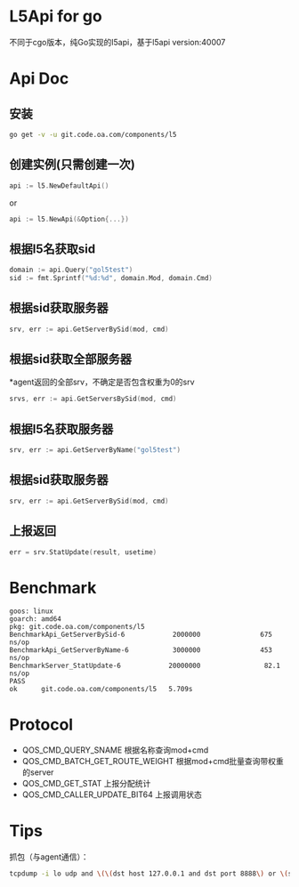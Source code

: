 # L5Api for go

不同于cgo版本，纯Go实现的l5api，基于l5api version:40007


# Api Doc

## 安装

```bash
go get -v -u git.code.oa.com/components/l5
```

## 创建实例(只需创建一次)

```go	
api := l5.NewDefaultApi()
```
or
```go
api := l5.NewApi(&Option{...})
```

## 根据l5名获取sid

```go
domain := api.Query("gol5test")
sid := fmt.Sprintf("%d:%d", domain.Mod, domain.Cmd)
```

## 根据sid获取服务器

```go
srv, err := api.GetServerBySid(mod, cmd)
```

## 根据sid获取全部服务器

*agent返回的全部srv，不确定是否包含权重为0的srv

```go
srvs, err := api.GetServersBySid(mod, cmd)
```

## 根据l5名获取服务器

```go
srv, err := api.GetServerByName("gol5test")
```

## 根据sid获取服务器

```go
srv, err := api.GetServerBySid(mod, cmd)
```

## 上报返回

```go
err = srv.StatUpdate(result, usetime)
```

# Benchmark

```
goos: linux
goarch: amd64
pkg: git.code.oa.com/components/l5
BenchmarkApi_GetServerBySid-6            2000000               675 ns/op
BenchmarkApi_GetServerByName-6           3000000               453 ns/op
BenchmarkServer_StatUpdate-6            20000000                82.1 ns/op
PASS
ok      git.code.oa.com/components/l5   5.709s
```

# Protocol
* QOS_CMD_QUERY_SNAME					根据名称查询mod+cmd
* QOS_CMD_BATCH_GET_ROUTE_WEIGHT			根据mod+cmd批量查询带权重的server
* QOS_CMD_GET_STAT						上报分配统计
* QOS_CMD_CALLER_UPDATE_BIT64			上报调用状态

# Tips

抓包（与agent通信）：

```bash
tcpdump -i lo udp and \(\(dst host 127.0.0.1 and dst port 8888\) or \(src host 127.0.0.1 and src port 8888\)\) -x -nn
```
